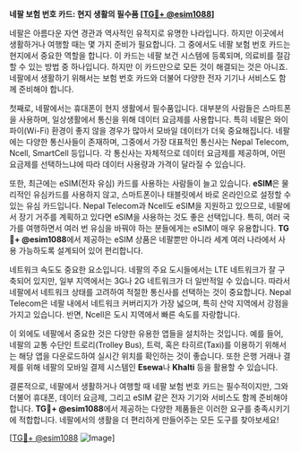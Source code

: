 **네팔 보험 번호 카드: 현지 생활의 필수품 [[TG💪+ @esim1088](https://t.me/s/esim1088)]**

네팔은 아름다운 자연 경관과 역사적인 유적지로 유명한 나라입니다. 하지만 이곳에서 생활하거나 여행할 때는 몇 가지 준비가 필요합니다. 그 중에서도 네팔 보험 번호 카드는 현지에서 중요한 역할을 합니다. 이 카드는 네팔 보건 시스템에 등록되며, 의료비를 절감할 수 있는 방법 중 하나입니다. 하지만 이 카드만으로 모든 것이 해결되는 것은 아니죠. 네팔에서 생활하기 위해서는 보험 번호 카드와 더불어 다양한 전자 기기나 서비스도 함께 준비해야 합니다.

첫째로, 네팔에서는 휴대폰이 현지 생활에서 필수품입니다. 대부분의 사람들은 스마트폰을 사용하며, 일상생활에서 통신을 위해 데이터 요금제를 사용합니다. 특히 네팔은 와이파이(Wi-Fi) 환경이 좋지 않을 경우가 많아서 모바일 데이터가 더욱 중요해집니다. 네팔에는 다양한 통신사들이 존재하며, 그중에서 가장 대표적인 통신사는 Nepal Telecom, Ncell, SmartCell 등입니다. 각 통신사는 자체적으로 데이터 요금제를 제공하며, 어떤 요금제를 선택하느냐에 따라 데이터 사용량과 가격이 달라질 수 있습니다.

또한, 최근에는 eSIM(전자 유심) 카드를 사용하는 사람들이 늘고 있습니다. **eSIM**은 물리적인 유심카드를 사용하지 않고, 스마트폰이나 태블릿에서 바로 온라인으로 설정할 수 있는 유심 카드입니다. Nepal Telecom과 Ncell도 eSIM을 지원하고 있으므로, 네팔에서 장기 거주를 계획하고 있다면 eSIM을 사용하는 것도 좋은 선택입니다. 특히, 여러 국가를 여행하면서 여러 번 유심을 바꿔야 하는 분들에게는 eSIM이 매우 유용합니다. **TG💪+ @esim1088**에서 제공하는 eSIM 상품은 네팔뿐만 아니라 세계 여러 나라에서 사용 가능하도록 설계되어 있어 편리합니다.

네트워크 속도도 중요한 요소입니다. 네팔의 주요 도시들에서는 LTE 네트워크가 잘 구축되어 있지만, 일부 지역에서는 3G나 2G 네트워크가 더 일반적일 수 있습니다. 따라서 네팔에서 네트워크 상태를 고려하여 적절한 통신사를 선택하는 것이 중요합니다. Nepal Telecom은 네팔 내에서 네트워크 커버리지가 가장 넓으며, 특히 산악 지역에서 강점을 가지고 있습니다. 반면, Ncell은 도시 지역에서 빠른 속도를 자랑합니다.

이 외에도 네팔에서 중요한 것은 다양한 유용한 앱들을 설치하는 것입니다. 예를 들어, 네팔의 교통 수단인 트로리(Trolley Bus), 트럭, 혹은 타히르(Taxi)를 이용하기 위해서는 해당 앱을 다운로드하여 실시간 위치를 확인하는 것이 좋습니다. 또한 은행 거래나 결제를 위해 네팔의 모바일 결제 시스템인 **Esewa**나 **Khalti** 등을 활용할 수 있습니다.

결론적으로, 네팔에서 생활하거나 여행할 때 네팔 보험 번호 카드는 필수적이지만, 그와 더불어 휴대폰, 데이터 요금제, 그리고 eSIM 같은 전자 기기와 서비스도 함께 준비해야 합니다. **TG💪+ @esim1088**에서 제공하는 다양한 제품들은 이러한 요구를 충족시키기에 적합합니다. 네팔에서의 생활을 더 편리하게 만들어주는 모든 도구를 찾아보세요!

[[TG💪+ @esim1088](https://t.me/s/esim1088) ![Image](https://i.postimg.cc/Y0z9fWf4/image.png)]